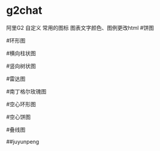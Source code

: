 # g2chat
阿里G2 自定义 常用的图标 图表文字颜色、图例更改html
#饼图

#环形图

#横向柱状图

#竖向树状图

#雷达图

#南丁格尔玫瑰图

#空心环形图

#空心饼图

#叠线图

##juyunpeng
